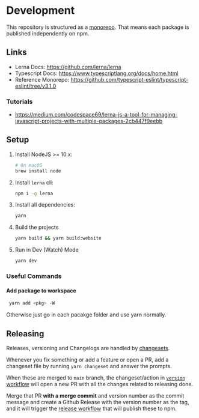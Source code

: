 # Development

This repository is structured as a [monorepo](https://blog.npmjs.org/post/186494959890/monorepos-and-npm). That means each package is published independently on npm.

## Links

- Lerna Docs: <https://github.com/lerna/lerna>
- Typescript Docs: <https://www.typescriptlang.org/docs/home.html>
- Reference Monorepo: <https://github.com/typescript-eslint/typescript-eslint/tree/v3.1.0>

### Tutorials

- <https://medium.com/codespace69/lerna-js-a-tool-for-managing-javascript-projects-with-multiple-packages-2cb447f9eebb>

## Setup

1. Install NodeJS >= 10.x:

   ```sh
   # On macOS
   brew install node
   ```

1. Install `lerna` cli:

   ```sh
   npm i -g lerna
   ```

1. Install all dependencies:

   ```sh
   yarn
   ```

1. Build the projects

   ```sh
   yarn build && yarn build:website
   ```

1. Run in Dev (Watch) Mode

   ```sh
   yarn dev
   ```

### Useful Commands

#### Add package to workspace

```sh
 yarn add <pkg> -W
```

Otherwise just go in each pacakge folder and use yarn normally.

## Releasing

Releases, versioning and Changelogs are handled by [changesets](./.changeset/README.md).

Whenever you fix something or add a feature or open a PR, add a changeset file by running `yarn changeset` and answer the prompts.

When these are merged to `main` branch, the changeset/action in [`version` workflow](./.github/workflow/version.yml) will open a new PR with all the changes related to releasing done.

Merge that PR **with a merge commit** and version number as the commit message and create a Github Release with the version number as the tag, and it will trigger the [release workflow](./.github/workflow/release.yml) that will publish these to npm.

